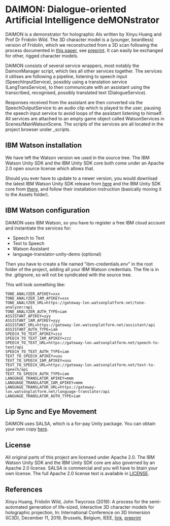 # DAIMON: Dialogue-oriented Artificial Intelligence deMONstrator

DAIMON is a demonstrator for holographic AIs written by Xinyu Huang and Prof Dr Fridolin Wild.
The 3D character model is a (younger, beardless) version of Fridolin, which we reconstructed from a 3D scan following the process documented in [this paper][1], see [preprint][2].
It can easily be exchanged for other, rigged character models.

DAIMON consists of several service wrappers, most notably the DaimonManager script, which ties all other services together.
The services it utilises are following a pipeline, listening to speech input (SpeechInputService), 
possibly using a translation service (LangTransService), to then communicate with an 
assistant using the transcribed, recognised, possibly translated text (DialogueService). 

Responses received from the assistant are then converted via the SpeechOutputService to an 
audio clip which is played to the user, pausing the speech input service to avoid loops of
the assistant listening to himself. All services are attached to an empty game object 
called WatsonServices in Scenes/MainWatsonScene. The scripts of the services are all located 
in the project browser under _scripts.

## IBM Watson installation

We have left the Watson version we used in the source tree. The IBM Watson Unity SDK and the IBM Unity SDK core both come under an Apache 2.0 open source license which allows that. 

Should you ever have to update to a newer version, you would download the latest IBM Watson Unity SDK release from [here](https://github.com/watson-developer-cloud/unity-sdk) and the IBM Unity SDK core from [there](https://github.com/IBM/unity-sdk-core), and follow their installation instruction (basically moving it to the Assets folder).

## IBM Watson configuration

DAIMON uses IBM Watson, so you have to register a free IBM cloud account and instantiate the services for:

* Speech to Text
* Text to Speech
* Watson Assistant
* language-translator-unity-demo (optional)

Then you have to create a file named "ibm-credentials.env" in the root folder of the project,
adding all your IBM Watson credentials. The file is in the .gitignore, so will not be syndicated
with the source tree.

This will look something like:

```
TONE_ANALYZER_APIKEY=xxx
TONE_ANALYZER_IAM_APIKEY=xxx
TONE_ANALYZER_URL=https://gateway-lon.watsonplatform.net/tone-analyzer/api
TONE_ANALYZER_AUTH_TYPE=iam
ASSISTANT_APIKEY=yyy
ASSISTANT_IAM_APIKEY=yyy
ASSISTANT_URL=https://gateway-lon.watsonplatform.net/assistant/api
ASSISTANT_AUTH_TYPE=iam
SPEECH_TO_TEXT_APIKEY=zzz
SPEECH_TO_TEXT_IAM_APIKEY=zzz
SPEECH_TO_TEXT_URL=https://gateway-lon.watsonplatform.net/speech-to-text/api
SPEECH_TO_TEXT_AUTH_TYPE=iam
TEXT_TO_SPEECH_APIKEY=uuu
TEXT_TO_SPEECH_IAM_APIKEY=uuu
TEXT_TO_SPEECH_URL=https://gateway-lon.watsonplatform.net/text-to-speech/api
TEXT_TO_SPEECH_AUTH_TYPE=iam
LANGUAGE_TRANSLATOR_APIKEY=mmm
LANGUAGE_TRANSLATOR_IAM_APIKEY=mmm
LANGUAGE_TRANSLATOR_URL=https://gateway-lon.watsonplatform.net/language-translator/api
LANGUAGE_TRANSLATOR_AUTH_TYPE=iam
```

## Lip Sync and Eye Movement

DAIMON uses SALSA, which is a for-pay Unity package. You can obtain your own copy [here](http://crazyminnowstudio.com/projects/salsa-with-randomeyes-lipsync/).

[1]: https://ieeexplore.ieee.org/document/8975993i
[2]: Documentation/2019-ic3d-huang-wild-twycross.pdf

## License

All original parts of this project are licensed under Apache 2.0. The IBM Watson 
Unity SDK and the IBM Unity SDK core are also governed by an Apache 2.0 license. 
SALSA is commercial and you will have to btain your own license. The 
full Apache 2.0 license text is available in [LICENSE](LICENSE.md).

## References

Xinyu Huang, Fridolin Wild, John Twycross (2019): A process for the semi-automated generation of life-sized, interactive 3D character models for holographic projection, In: International Conference on 3D Immersion (IC3D), December 11, 2019, Brussels, Belgium, IEEE, [link](https://ieeexplore.ieee.org/document/8975993), [preprint](Documentation/2019-ic3d-huang-wild-twycross.pdf)
